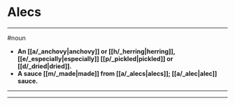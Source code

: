 # Alecs
---
#noun
- **An [[a/_anchovy|anchovy]] or [[h/_herring|herring]], [[e/_especially|especially]] [[p/_pickled|pickled]] or [[d/_dried|dried]].**
- **A sauce [[m/_made|made]] from [[a/_alecs|alecs]]; [[a/_alec|alec]] sauce.**
---
---
